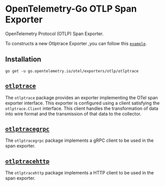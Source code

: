 # OpenTelemetry-Go OTLP Span Exporter

OpenTelemetry Protocol (OTLP) Span Exporter.

To constructs a new Otlptrace Exporter ,you can follow this 
 [`example`](https://github.com/open-telemetry/opentelemetry-go/blob/main/exporters/otlp/otlptrace/example_test.go).

## Installation

```
go get -u go.opentelemetry.io/otel/exporters/otlp/otlptrace
```

## [`otlptrace`](https://pkg.go.dev/go.opentelemetry.io/otel/exporters/otlp/otlptrace)

The `otlptrace` package provides an exporter implementing the OTel span exporter interface.
This exporter is configured using a client satisfying the `otlptrace.Client` interface.
This client handles the transformation of data into wire format and the transmission of that data to the collector.

## [`otlptracegrpc`](https://pkg.go.dev/go.opentelemetry.io/otel/exporters/otlp/otlptrace/otlptracegrpc)

The `otlptracegrpc` package implements a gRPC client to be used in the span exporter.

##  [`otlptracehttp`](https://pkg.go.dev/go.opentelemetry.io/otel/exporters/otlp/otlptrace/otlptracehttp)

The `otlptracehttp` package implements a HTTP client to be used in the span exporter.